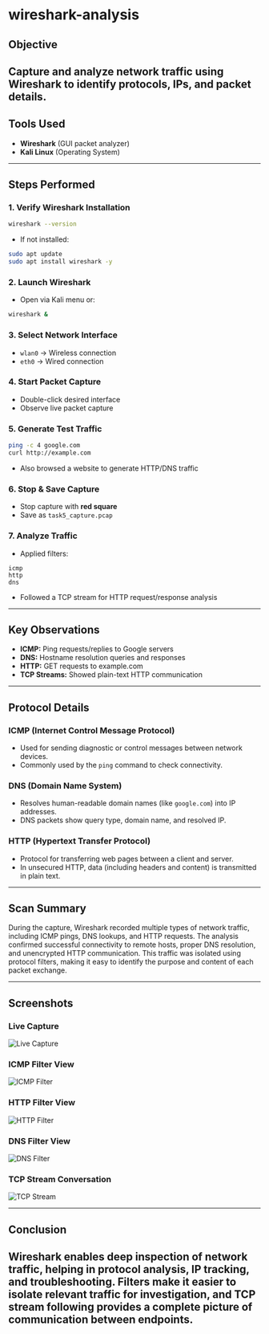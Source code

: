 # wireshark-analysis
##  Objective
Capture and analyze network traffic using **Wireshark** to identify protocols, IPs, and packet details.
---

## Tools Used
- **Wireshark** (GUI packet analyzer)
- **Kali Linux** (Operating System)

---
## Steps Performed
### 1. Verify Wireshark Installation
```bash
wireshark --version
````

* If not installed:

```bash
sudo apt update
sudo apt install wireshark -y
```

### 2. Launch Wireshark

* Open via Kali menu or:

```bash
wireshark &
```

### 3. Select Network Interface

* `wlan0` → Wireless connection
* `eth0` → Wired connection

### 4. Start Packet Capture

* Double-click desired interface
* Observe live packet capture

### 5. Generate Test Traffic

```bash
ping -c 4 google.com
curl http://example.com
```

* Also browsed a website to generate HTTP/DNS traffic

### 6. Stop & Save Capture

* Stop capture with **red square**
* Save as `task5_capture.pcap`

### 7. Analyze Traffic

* Applied filters:

```plaintext
icmp
http
dns
```

* Followed a TCP stream for HTTP request/response analysis

---
## Key Observations

* **ICMP:** Ping requests/replies to Google servers
* **DNS:** Hostname resolution queries and responses
* **HTTP:** GET requests to example.com
* **TCP Streams:** Showed plain-text HTTP communication

---
## Protocol Details

### ICMP (Internet Control Message Protocol)

* Used for sending diagnostic or control messages between network devices.
* Commonly used by the `ping` command to check connectivity.

### DNS (Domain Name System)

* Resolves human-readable domain names (like `google.com`) into IP addresses.
* DNS packets show query type, domain name, and resolved IP.

### HTTP (Hypertext Transfer Protocol)

* Protocol for transferring web pages between a client and server.
* In unsecured HTTP, data (including headers and content) is transmitted in plain text.

---
## Scan Summary

During the capture, Wireshark recorded multiple types of network traffic, including ICMP pings, DNS lookups, and HTTP requests.
The analysis confirmed successful connectivity to remote hosts, proper DNS resolution, and unencrypted HTTP communication.
This traffic was isolated using protocol filters, making it easy to identify the purpose and content of each packet exchange.

---

## Screenshots
### Live Capture

![Live Capture](screenshots/live-capture.png)

### ICMP Filter View

![ICMP Filter](screenshots/icmp-filter.png)

### HTTP Filter View

![HTTP Filter](screenshots/http-filter.png)

### DNS Filter View

![DNS Filter](screenshots/dns-filter.png)

### TCP Stream Conversation

![TCP Stream](screenshots/tcp-stream.png)

---
##  Conclusion

Wireshark enables deep inspection of network traffic, helping in protocol analysis, IP tracking, and troubleshooting.
Filters make it easier to isolate relevant traffic for investigation, and TCP stream following provides a complete picture of communication between endpoints.
---
